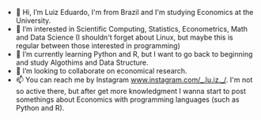 - 👋 Hi, I’m Luiz Eduardo, I'm from Brazil and I'm studying Economics at the University.
- 👀 I’m interested in Scientific Computing, Statistics, Econometrics, Math and Data Science (I shouldn't forget about Linux, but maybe this is regular between those interested in programming)
- 🌱 I’m currently learning Python and R, but I want to go back to beginning and study Algothims and Data Structure.
- 💞️ I’m looking to collaborate on economical research.
- 📫 You can reach me by Instagram www.instagram.com/_.lu.iz._/. I'm not so active there, but after get more knowledgment 
I wanna start to post somethings about Economics with programming languages (such as Python and R).
<!---
Luiz-Eduardo-de-Lima/Luiz-Eduardo-de-Lima is a ✨ special ✨ repository because its `README.md` (this file) appears on your GitHub profile.
You can click the Preview link to take a look at your changes.
--->
